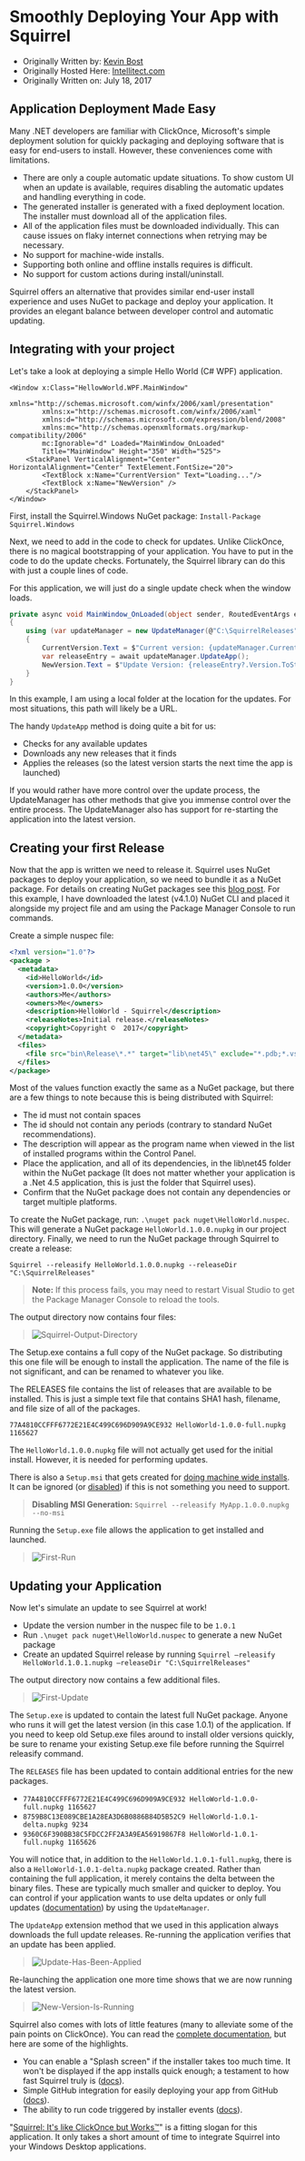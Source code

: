 # Smoothly Deploying Your App with Squirrel
- Originally Written by: [Kevin Bost](https://web.archive.org/web/20201111214658/https://intellitect.com/author/kevin-bost/)
- Originally Hosted Here: [Intellitect.com](https://web.archive.org/web/20201111214658/https://intellitect.com/deploying-app-squirrel/)
- Originally Written on: July 18, 2017

## Application Deployment Made Easy
Many .NET developers are familiar with ClickOnce, Microsoft's simple deployment solution for quickly packaging and deploying software that is easy for end-users to install. However, these conveniences come with limitations.

- There are only a couple automatic update situations. To show custom UI when an update is available, requires disabling the automatic updates and handling everything in code.
- The generated installer is generated with a fixed deployment location. The installer must download all of the application files.
- All of the application files must be downloaded individually. This can cause issues on flaky internet connections when retrying may be necessary.
- No support for machine-wide installs.
- Supporting both online and offline installs requires is difficult.
- No support for custom actions during install/uninstall.

Squirrel offers an alternative that provides similar end-user install experience and uses NuGet to package and deploy your application. It provides an elegant balance between developer control and automatic updating.

## Integrating with your project
Let's take a look at deploying a simple Hello World (C# WPF) application.

```xaml
<Window x:Class="HellowWorld.WPF.MainWindow"
        xmlns="http://schemas.microsoft.com/winfx/2006/xaml/presentation"
        xmlns:x="http://schemas.microsoft.com/winfx/2006/xaml"
        xmlns:d="http://schemas.microsoft.com/expression/blend/2008"
        xmlns:mc="http://schemas.openxmlformats.org/markup-compatibility/2006"
        mc:Ignorable="d" Loaded="MainWindow_OnLoaded"
        Title="MainWindow" Height="350" Width="525">
    <StackPanel VerticalAlignment="Center" HorizontalAlignment="Center" TextElement.FontSize="20">
        <TextBlock x:Name="CurrentVersion" Text="Loading..."/>
        <TextBlock x:Name="NewVersion" />
    </StackPanel>
</Window>
```

First, install the Squirrel.Windows NuGet package: `Install-Package Squirrel.Windows`

Next, we need to add in the code to check for updates. Unlike ClickOnce, there is no magical bootstrapping of your application. You have to put in the code to do the update checks. Fortunately, the Squirrel library can do this with just a couple lines of code.

For this application, we will just do a single update check when the window loads.

```csharp
private async void MainWindow_OnLoaded(object sender, RoutedEventArgs e)
{
    using (var updateManager = new UpdateManager(@"C:\SquirrelReleases"))
    {
        CurrentVersion.Text = $"Current version: {updateManager.CurrentlyInstalledVersion()}";
        var releaseEntry = await updateManager.UpdateApp();
        NewVersion.Text = $"Update Version: {releaseEntry?.Version.ToString() ?? "No update"}";
    }
}
```

In this example, I am using a local folder at the location for the updates. For most situations, this path will likely be a URL.

The handy `UpdateApp` method is doing quite a bit for us:

- Checks for any available updates
- Downloads any new releases that it finds
- Applies the releases (so the latest version starts the next time the app is launched)

If you would rather have more control over the update process, the UpdateManager has other methods that give you immense control over the entire process. The UpdateManager also has support for re-starting the application into the latest version.

## Creating your first Release
Now that the app is written we need to release it. Squirrel uses NuGet packages to deploy your application, so we need to bundle it as a NuGet package. For details on creating NuGet packages see this [blog post](https://web.archive.org/web/20201111214658/https://intellitect.com/publishing-a-nuget/). For this example, I have downloaded the latest (v4.1.0) NuGet CLI and placed it alongside my project file and am using the Package Manager Console to run commands.

Create a simple nuspec file:

```xml
<?xml version="1.0"?>
<package >
  <metadata>
    <id>HelloWorld</id>
    <version>1.0.0</version>
    <authors>Me</authors>
    <owners>Me</owners>
    <description>HelloWorld - Squirrel</description>
    <releaseNotes>Initial release.</releaseNotes>
    <copyright>Copyright ©  2017</copyright>
  </metadata>
  <files>
    <file src="bin\Release\*.*" target="lib\net45\" exclude="*.pdb;*.vshost.*"/>
  </files>
</package>
```

Most of the values function exactly the same as a NuGet package, but there are a few things to note because this is being distributed with Squirrel:

- The id must not contain spaces
- The id should not contain any periods (contrary to standard NuGet recommendations).
- The description will appear as the program name when viewed in the list of installed programs within the Control Panel.
- Place the application, and all of its dependencies, in the lib\net45 folder within the NuGet package (It does not matter whether your application is a .Net 4.5 application, this is just the folder that Squirrel uses).
- Confirm that the NuGet package does not contain any dependencies or target multiple platforms.

To create the NuGet package, run: `.\nuget pack nuget\HelloWorld.nuspec`. This will generate a NuGet package `HelloWorld.1.0.0.nupkg` in our project directory. Finally, we need to run the NuGet package through Squirrel to create a release:

`Squirrel --releasify HelloWorld.1.0.0.nupkg --releaseDir "C:\SquirrelReleases"`

> **Note:** If this process fails, you may need to restart Visual Studio to get the Package Manager Console to reload the tools.

The output directory now contains four files:

> ![Squirrel-Output-Directory](https://i.imgur.com/XWCbNvA.png)

The Setup.exe contains a full copy of the NuGet package. So distributing this one file will be enough to install the application. The name of the file is not significant, and can be renamed to whatever you like.

The RELEASES file contains the list of releases that are available to be installed. This is just a simple text file that contains SHA1 hash, filename, and file size of all of the packages.

`77A4810CCFFF6772E21E4C499C696D909A9CE932 HelloWorld-1.0.0-full.nupkg 1165627`

The `HelloWorld.1.0.0.nupkg` file will not actually get used for the initial install. However, it is needed for performing updates.

There is also a `Setup.msi` that gets created for [doing machine wide installs](https://github.com/Squirrel/Squirrel.Windows/blob/develop/docs/using/machine-wide-installs.md). It can be ignored (or [disabled](https://github.com/Squirrel/Squirrel.Windows/blob/develop/docs/using/machine-wide-installs.md)) if this is not something you need to support.

> **Disabling MSI Generation:** `Squirrel --releasify MyApp.1.0.0.nupkg --no-msi`

Running the `Setup.exe` file allows the application to get installed and launched.

> ![First-Run](https://i.imgur.com/nhZ89v0.png)

## Updating your Application
Now let's simulate an update to see Squirrel at work!

- Update the version number in the nuspec file to be `1.0.1`
- Run `.\nuget pack nuget\HelloWorld.nuspec` to generate a new NuGet package
- Create an updated Squirrel release by running `Squirrel –releasify HelloWorld.1.0.1.nupkg –releaseDir "C:\SquirrelReleases"`

The output directory now contains a few additional files.

> ![First-Update](https://i.imgur.com/n3t4Qtr.png)

The `Setup.exe` is updated to contain the latest full NuGet package. Anyone who runs it will get the latest version (in this case 1.0.1) of the application. If you need to keep old Setup.exe files around to install older versions quickly, be sure to rename your existing Setup.exe file before running the Squirrel releasify command.

The `RELEASES` file has been updated to contain additional entries for the new packages.

- `77A4810CCFFF6772E21E4C499C696D909A9CE932 HelloWorld-1.0.0-full.nupkg 1165627`
- `8759B8C13E089CBE1A28EA3D6B0886B84D5B52C9 HelloWorld-1.0.1-delta.nupkg 9234`
- `9360C6F390BB38C5FDCC2FF2A3A9EA56919867F8 HelloWorld-1.0.1-full.nupkg 1165626`

You will notice that, in addition to the `HelloWorld.1.0.1-full.nupkg`, there is also a `HelloWorld-1.0.1-delta.nupkg` package created. Rather than containing the full application, it merely contains the delta between the binary files. These are typically much smaller and quicker to deploy. You can control if your application wants to use delta updates or only full updates ([documentation](https://github.com/Squirrel/Squirrel.Windows/blob/develop/docs/using/update-process.md)) by using the `UpdateManager`.

The `UpdateApp` extension method that we used in this application always downloads the full update releases. Re-running the application verifies that an update has been applied.

> ![Update-Has-Been-Applied](https://i.imgur.com/yr7iDNl.png)

Re-launching the application one more time shows that we are now running the latest version.

> ![New-Version-Is-Running](https://i.imgur.com/6zEpG10.png)

Squirrel also comes with lots of little features (many to alleviate some of the pain points on ClickOnce). You can read the [complete documentation](https://github.com/Squirrel/Squirrel.Windows/tree/develop/docs/), but here are some of the highlights.

- You can enable a "Splash screen" if the installer takes too much time. It won't be displayed if the app installs quick enough; a testament to how fast Squirrel truly is ([docs](https://github.com/Squirrel/Squirrel.Windows/blob/develop/docs/using/loading-gif.md)).
- Simple GitHub integration for easily deploying your app from GitHub ([docs](https://github.com/Squirrel/Squirrel.Windows/blob/develop/docs/using/github.md)).
- The ability to run code triggered by installer events ([docs](https://github.com/Squirrel/Squirrel.Windows/blob/develop/docs/using/custom-squirrel-events.md)).

"[Squirrel: It's like ClickOnce but Works™](https://github.com/Squirrel/Squirrel.Windows/)" is a fitting slogan for this application. It only takes a short amount of time to integrate Squirrel into your Windows Desktop applications.

